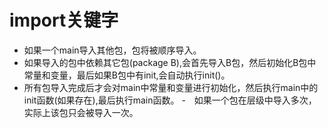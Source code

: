 # import关键字
- 如果一个main导入其他包，包将被顺序导入。
- 如果导入的包中依赖其它包(package B),会首先导入B包，然后初始化B包中常量和变量，最后如果B包中有init,会自动执行init()。
- 所有包导入完成后才会对main中常量和变量进行初始化，然后执行main中的init函数(如果存在),最后执行main函数。
-　如果一个包在层级中导入多次，实际上该包只会被导入一次。